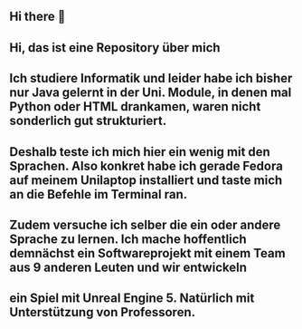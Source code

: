 ## Hi there 👋

<!--
**ZafoG/ZafoG** is a ✨ _special_ ✨ repository because its `README.md` (this file) appears on your GitHub profile.

Here are some ideas to get you started:

- 🔭 I’m currently working on ...
- 🌱 I’m currently learning ...
- 👯 I’m looking to collaborate on ...
- 🤔 I’m looking for help with ...
- 💬 Ask me about ...
- 📫 How to reach me: ...
- 😄 Pronouns: ...
- ⚡ Fun fact: ...
-->
## Hi, das ist eine Repository über mich
## Ich studiere Informatik und leider habe ich bisher nur Java gelernt in der Uni. Module, in denen mal Python oder HTML drankamen, waren nicht sonderlich gut strukturiert.
## Deshalb teste ich mich hier ein wenig mit den Sprachen. Also konkret habe ich gerade Fedora auf meinem Unilaptop installiert und taste mich an die Befehle im Terminal ran.
## Zudem versuche ich selber die ein oder andere Sprache zu lernen. Ich mache hoffentlich demnächst ein Softwareprojekt mit einem Team aus 9 anderen Leuten und wir entwickeln
## ein Spiel mit Unreal Engine 5. Natürlich mit Unterstützung von Professoren.
